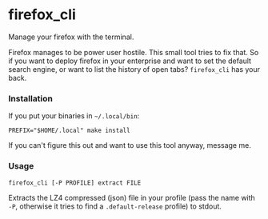firefox_cli
===========
Manage your firefox with the terminal.

Firefox manages to be power user hostile. This small tool tries to
fix that. So if you want to deploy firefox in your enterprise and want
to set the default search engine, or want to list the history of open
tabs? `firefox_cli` has your back.

### Installation
If you put your binaries in `~/.local/bin`:

    PREFIX="$HOME/.local" make install

If you can't figure this out and want to use this tool anyway, message me.

### Usage

    firefox_cli [-P PROFILE] extract FILE

Extracts the LZ4 compressed (json) file in your profile (pass the name
with `-P`, otherwise it tries to find a `.default-release` profile)
to stdout.
